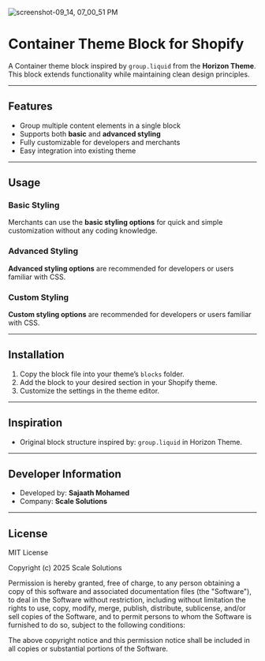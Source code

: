 ![screenshot-09_14, 07_00_51 PM](https://github.com/user-attachments/assets/8b2960be-f103-45d4-afd9-8d8260adec9b)

# Container Theme Block for Shopify

A Container theme block inspired by `group.liquid` from the **Horizon Theme**. This block extends functionality while maintaining clean design principles.

---

## Features

- Group multiple content elements in a single block
- Supports both **basic** and **advanced styling**
- Fully customizable for developers and merchants
- Easy integration into existing theme

---

## Usage

### Basic Styling
Merchants can use the **basic styling options** for quick and simple customization without any coding knowledge.

### Advanced Styling
**Advanced styling options** are recommended for developers or users familiar with CSS.

### Custom Styling
**Custom styling options** are recommended for developers or users familiar with CSS.

---

## Installation

1. Copy the block file into your theme’s `blocks` folder.
2. Add the block to your desired section in your Shopify theme.
3. Customize the settings in the theme editor.

---

## Inspiration

- Original block structure inspired by: `group.liquid` in Horizon Theme.

---

## Developer Information

- Developed by: **Sajaath Mohamed**  
- Company: **Scale Solutions**  

---

## License

MIT License

Copyright (c) 2025 Scale Solutions

Permission is hereby granted, free of charge, to any person obtaining a copy
of this software and associated documentation files (the "Software"), to deal
in the Software without restriction, including without limitation the rights
to use, copy, modify, merge, publish, distribute, sublicense, and/or sell
copies of the Software, and to permit persons to whom the Software is
furnished to do so, subject to the following conditions:

The above copyright notice and this permission notice shall be included in all
copies or substantial portions of the Software.

